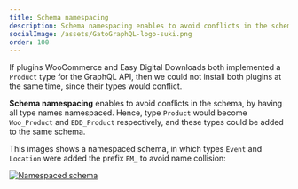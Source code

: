 ```yaml
---
title: Schema namespacing
description: Schema namespacing enables to avoid conflicts in the schema, by having all type names namespaced.
socialImage: /assets/GatoGraphQL-logo-suki.png
order: 100
---
```


If plugins WooCommerce and Easy Digital Downloads both implemented a `Product` type for the GraphQL API, then we could not install both plugins at the same time, since their types would conflict.

**Schema namespacing** enables to avoid conflicts in the schema, by having all type names namespaced. Hence, type `Product` would become `Woo_Product` and `EDD_Product` respectively, and these types could be added to the same schema.

This images shows a namespaced schema, in which types `Event` and `Location` were added the prefix `EM_` to avoid name collision:

<a href="/assets/guides/upstream/namespaced-interactive-schema.png" target="_blank">![Namespaced schema](/assets/guides/upstream/namespaced-interactive-schema.png "Namespaced schema")</a>
